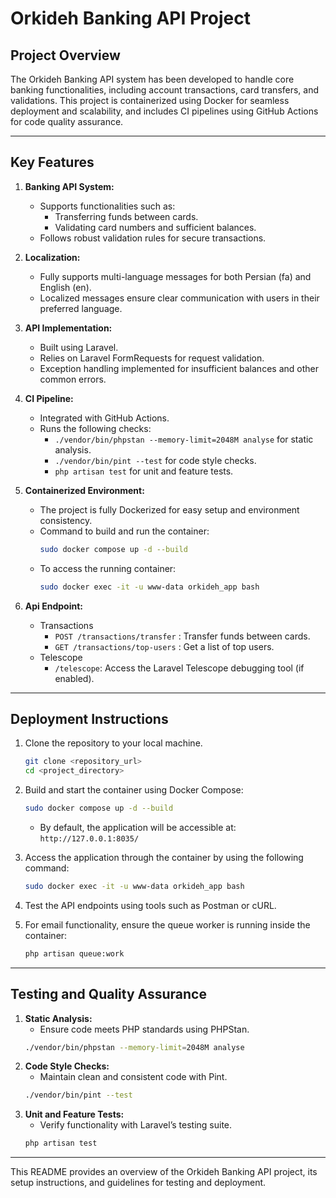 # Orkideh Banking API Project

## Project Overview
The Orkideh Banking API system has been developed to handle core banking functionalities, including account transactions, card transfers, and validations. This project is containerized using Docker for seamless deployment and scalability, and includes CI pipelines using GitHub Actions for code quality assurance.

---

## Key Features
1. **Banking API System:**
    - Supports functionalities such as:
        - Transferring funds between cards.
        - Validating card numbers and sufficient balances.
    - Follows robust validation rules for secure transactions.

2. **Localization:**
    - Fully supports multi-language messages for both Persian (fa) and English (en).
    - Localized messages ensure clear communication with users in their preferred language.

3. **API Implementation:**
    - Built using Laravel.
    - Relies on Laravel FormRequests for request validation.
    - Exception handling implemented for insufficient balances and other common errors.

4. **CI Pipeline:**
    - Integrated with GitHub Actions.
    - Runs the following checks:
        - `./vendor/bin/phpstan --memory-limit=2048M analyse` for static analysis.
        - `./vendor/bin/pint --test` for code style checks.
        - `php artisan test` for unit and feature tests.

5. **Containerized Environment:**
    - The project is fully Dockerized for easy setup and environment consistency.
    - Command to build and run the container:
      ```bash
      sudo docker compose up -d --build
      ```
    - To access the running container:
      ```bash
      sudo docker exec -it -u www-data orkideh_app bash
      ```
6. **Api Endpoint:**
    - Transactions
      - ```POST /transactions/transfer``` : Transfer funds between cards.
      - ```GET /transactions/top-users``` : Get a list of top users.
    - Telescope
      - ```/telescope```: Access the Laravel Telescope debugging tool (if enabled).

---

## Deployment Instructions
1. Clone the repository to your local machine.
   ```bash
   git clone <repository_url>
   cd <project_directory>
   ```
2. Build and start the container using Docker Compose:
   ```bash
   sudo docker compose up -d --build
   ```
   - By default, the application will be accessible at: ```http://127.0.0.1:8035/```


3. Access the application through the container by using the following command:
   ```bash
   sudo docker exec -it -u www-data orkideh_app bash
   ```
4. Test the API endpoints using tools such as Postman or cURL.
5. For email functionality, ensure the queue worker is running inside the container:
   ```bash
   php artisan queue:work
   ```

---

## Testing and Quality Assurance
1. **Static Analysis:**
    - Ensure code meets PHP standards using PHPStan.
   ```bash
   ./vendor/bin/phpstan --memory-limit=2048M analyse
   ```
2. **Code Style Checks:**
    - Maintain clean and consistent code with Pint.
   ```bash
   ./vendor/bin/pint --test
   ```
3. **Unit and Feature Tests:**
    - Verify functionality with Laravel’s testing suite.
   ```bash
   php artisan test
   ```


---

This README provides an overview of the Orkideh Banking API project, its setup instructions, and guidelines for testing and deployment.

